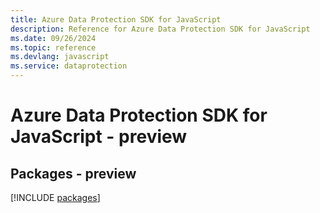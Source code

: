 ```yaml
---
title: Azure Data Protection SDK for JavaScript
description: Reference for Azure Data Protection SDK for JavaScript
ms.date: 09/26/2024
ms.topic: reference
ms.devlang: javascript
ms.service: dataprotection
---
```

# Azure Data Protection SDK for JavaScript - preview
## Packages - preview
[!INCLUDE [packages](data-protection-index.md)]